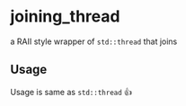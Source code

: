# joining_thread
a RAII style wrapper of `std::thread` that joins

## Usage
Usage is same as  `std::thread` 👍

